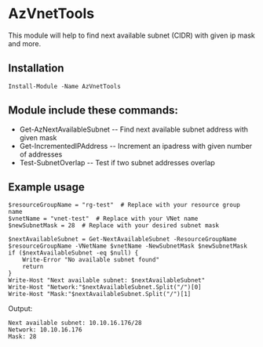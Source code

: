 # AzVnetTools
This module will help to find next available subnet (CIDR) with given ip mask and more.

## Installation
```
Install-Module -Name AzVnetTools
```

## Module include these commands:
- Get-AzNextAvailableSubnet
-- Find next available subnet address with given mask
- Get-IncrementedIPAddress
-- Increment an ipadress with given number of addresses
- Test-SubnetOverlap
-- Test if two subnet addresses overlap

## Example usage
```
$resourceGroupName = "rg-test"  # Replace with your resource group name
$vnetName = "vnet-test"  # Replace with your VNet name
$newSubnetMask = 28  # Replace with your desired subnet mask

$nextAvailableSubnet = Get-NextAvailableSubnet -ResourceGroupName $resourceGroupName -VNetName $vnetName -NewSubnetMask $newSubnetMask
if ($nextAvailableSubnet -eq $null) {
    Write-Error "No available subnet found"
    return
}
Write-Host "Next available subnet: $nextAvailableSubnet"
Write-Host "Network:"$nextAvailableSubnet.Split("/")[0]
Write-Host "Mask:"$nextAvailableSubnet.Split("/")[1]
```
Output:
```
Next available subnet: 10.10.16.176/28
Network: 10.10.16.176
Mask: 28
```
